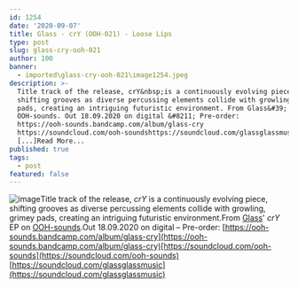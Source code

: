 ```yaml
---
id: 1254
date: '2020-09-07'
title: Glass - crY (OOH-021) - Loose Lips
type: post
slug: glass-cry-ooh-021
author: 100
banner:
  - imported\glass-cry-ooh-021\image1254.jpeg
description: >-
  Title track of the release, crY&nbsp;is a continuously evolving piece,
  shifting grooves as diverse percussing elements collide with growling, grimey
  pads, creating an intriguing futuristic environment. From Glass&#39; crY EP on
  OOH-sounds. Out 18.09.2020 on digital &#8211; Pre-order:
  https://ooh-sounds.bandcamp.com/album/glass-cry
  https://soundcloud.com/ooh-soundshttps://soundcloud.com/glassglassmusic
  [...]Read More...
published: true
tags:
  - post
featured: false
---
```

![image](../imported\glass-cry-ooh-021\image1254.jpeg)Title track of the release, _crY_ is a continuously evolving piece, shifting grooves as diverse percussing elements collide with growling, grimey pads, creating an intriguing futuristic environment.From [Glass](https://soundcloud.com/glassglassmusic)' _crY_ EP on [OOH-sounds](https://ooh-sounds.bandcamp.com/).Out 18.09.2020 on digital – Pre-order: [https://ooh-sounds.bandcamp.com/album/glass-cry](https://ooh-sounds.bandcamp.com/album/glass-cry)[https://soundcloud.com/ooh-sounds](https://soundcloud.com/ooh-sounds)  
[https://soundcloud.com/glassglassmusic](https://soundcloud.com/glassglassmusic)